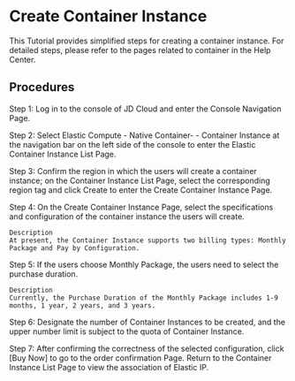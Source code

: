 # Create Container Instance

This Tutorial provides simplified steps for creating a container instance. For detailed steps, please refer to the pages related to container in the Help Center.

## Procedures
Step 1: Log in to the console of JD Cloud and enter the Console Navigation Page.

Step 2: Select Elastic Compute - Native Container- - Container Instance at the navigation bar on the left side of the console to enter the Elastic Container Instance List Page.

Step 3: Confirm the region in which the users will create a container instance; on the Container Instance List Page, select the corresponding region tag and click Create to enter the Create Container Instance Page.

Step 4: On the Create Container Instance Page, select the specifications and configuration of the container instance the users will create.

	Description
	At present, the Container Instance supports two billing types: Monthly Package and Pay by Configuration.

Step 5: If the users choose Monthly Package, the users need to select the purchase duration.

	Description
	Currently, the Purchase Duration of the Monthly Package includes 1-9 months, 1 year, 2 years, and 3 years.

Step 6: Designate the number of Container Instances to be created, and the upper number limit is subject to the quota of Container Instance.

Step 7: After confirming the correctness of the selected configuration, click [Buy Now] to go to the order confirmation Page. Return to the Container Instance List Page to view the association of Elastic IP.

